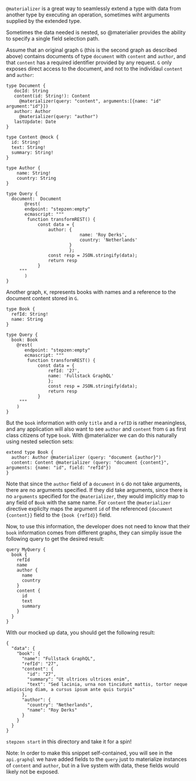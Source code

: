 `@materializer` is a great way to seamlessly extend a type with data from another type by executing an operation, sometimes wiht arguments supplied by the extended type. 

Sometimes the data needed is nested, so @materialier provides the ability to 
specify a single field selection path.

Assume that an original graph `G` (this is the second graph as described above) contains documents of type `document` with `content` and `author`, and that `content` has a required identifier provided by any request.  `G` only exposes direct access to the document, and not to the individaul `content` and `author`:

```
type Document {
   docId: String
   content(id: String!): Content
     @materializer(query: "content", arguments:[{name: "id" argument:"id"}])
   author: Author 
     @materializer(query: "author")
   lastUpdate: Date
}

type Content @mock {
  id: String!
  text: String!
  summary: String!
}

type Author {
    name: String!
    country: String
}

type Query {
  document:  Document
       @rest(
       endpoint: "stepzen:empty"
       ecmascript: """
        function transformREST() { 
            const data = {
                author: {
                            name: 'Roy Derks',
                            country: 'Netherlands'
                        }
                        };
                const resp = JSON.stringify(data);
                return resp
            }
     """
       )
}
```

Another graph, `K`, represents books with names and a reference to the document content stored in `G`. 

```
type Book {
  refId: String!
  name: String
} 

type Query {
  book: Book
    @rest(
       endpoint: "stepzen:empty"
       ecmascript: """
        function transformREST() { 
            const data = {
                refId: '27',
                name: 'Fullstack GraphQL'
                };
                const resp = JSON.stringify(data);
                return resp
            }
     """
    )
}
```

But the `book` information with only `title` and a `refID` is rather meaningless, and any application will also want to see `author` and `content` from `G` as first class citizens of type `book`.  With @materializer we can do this naturally using nested selection sets: 

```
extend type Book {
  author: Author @materializer (query: "document {author}")
  content: Content @materializer (query: "document {content}", arguments: {name: "id", field: "refId"})
}
```

Note that since the `author` field of a `document` in `G` do not take arguments, there are no arguments specified.  If they did take arguments, since there is no `arguments` specified for the `@materializer`, they would implicitly map to any field of `Book` with the same name.   For `content` the `@materializer` directive expliclty maps the argument `id` of the referenced `{document {content}}` field to the `{book {refId}}` field.  

Now, to use this information, the developer does not need to know that their `book` information comes from different graphs, they can simpliy issue the following query to get the desired result:

```
query MyQuery {
  book {
    refId
    name
    author {
      name
      country
    }
    content {
      id
      text
      summary
    }
  }
}
```

With our mocked up data, you should get the following result:

```
{
  "data": {
    "book": {
      "name": "Fullstack GraphQL",
      "refId": "27",
      "content": {
        "id": "27",
        "summary": "Ut ultrices ultrices enim",
        "text": "Sed lacinia, urna non tincidunt mattis, tortor neque adipiscing diam, a cursus ipsum ante quis turpis"
      },
      "author": {
        "country": "Netherlands",
        "name": "Roy Derks"
      }
    }
  }
}
```

`stepzen start` in this directory and take it for a spin!

Note: 
In order to make this snippet self-contained, you will see in the `api.graphql` we have added fields to the `query` just to materialize instances of `content` and `author`, but in a live system with data, these fields would likely not be exposed.

